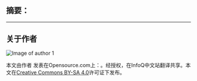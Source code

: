# 

## 摘要：


--------------------------------------------------





## 关于作者
![Image of author 1]()

本文由作者[]() 发表在Opensource.com上：[]()。经授权，在InfoQ中文站翻译共享。本文在[Creative Commons BY-SA 4.0](http://creativecommons.org/licenses/by-sa/4.0/)许可证下发布。


